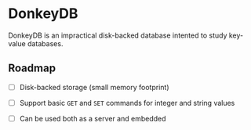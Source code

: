 # DonkeyDB

DonkeyDB is an impractical disk-backed database intented to study key-value
databases.

## Roadmap

- [ ] Disk-backed storage (small memory footprint)
- [ ] Support basic `GET` and `SET` commands for integer and string values
- [ ] Can be used both as a server and embedded

